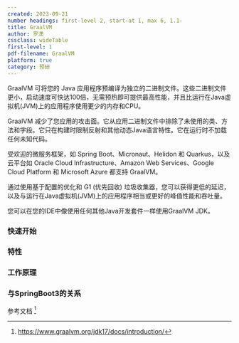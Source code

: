 ```yaml
---
created: 2023-09-21
number headings: first-level 2, start-at 1, max 6, 1.1-
title: GraalVM
author: 罗潇
cssclass: wideTable
first-level: 1
pdf-filename: GraalVM
platform: true
category: 预研
---
```


GraalVM 可将您的 Java 应用程序预编译为独立的二进制文件。这些二进制文件更小，启动速度可快达100倍，无需预热即可提供最高性能，并且比运行在Java虚拟机(JVM)上的应用程序使用更少的内存和CPU。

GraalVM 减少了您应用的攻击面。它从应用二进制文件中排除了未使用的类、方法和字段。它只在构建时限制反射和其他动态Java语言特性。它在运行时不加载任何未知代码。

受欢迎的微服务框架，如 Spring Boot、Micronaut、Helidon 和 Quarkus，以及云平台如 Oracle Cloud Infrastructure、Amazon Web Services、Google Cloud Platform 和 Microsoft Azure 都支持 GraalVM。

通过使用基于配置的优化和 G1 (优先回收) 垃圾收集器，您可以获得更低的延迟，以及与运行在Java虚拟机(JVM)上的应用程序相当或更好的峰值性能和吞吐量。

您可以在您的IDE中像使用任何其他Java开发套件一样使用GraalVM JDK。

### 快速开始



### 特性

### 工作原理

### 与SpringBoot3的关系

参考文档 [^1]

[^1]: https://www.graalvm.org/jdk17/docs/introduction/